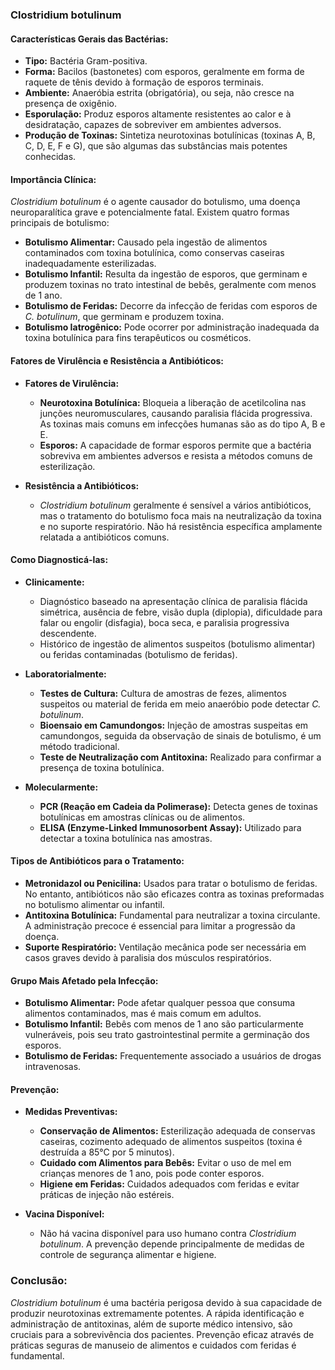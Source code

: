 ### **Clostridium botulinum**

#### **Características Gerais das Bactérias:**

- **Tipo:** Bactéria Gram-positiva.
- **Forma:** Bacilos (bastonetes) com esporos, geralmente em forma de raquete de tênis devido à formação de esporos terminais.
- **Ambiente:** Anaeróbia estrita (obrigatória), ou seja, não cresce na presença de oxigênio.
- **Esporulação:** Produz esporos altamente resistentes ao calor e à desidratação, capazes de sobreviver em ambientes adversos.
- **Produção de Toxinas:** Sintetiza neurotoxinas botulínicas (toxinas A, B, C, D, E, F e G), que são algumas das substâncias mais potentes conhecidas.

#### **Importância Clínica:**

*Clostridium botulinum* é o agente causador do botulismo, uma doença neuroparalítica grave e potencialmente fatal. Existem quatro formas principais de botulismo:

- **Botulismo Alimentar:** Causado pela ingestão de alimentos contaminados com toxina botulínica, como conservas caseiras inadequadamente esterilizadas.
- **Botulismo Infantil:** Resulta da ingestão de esporos, que germinam e produzem toxinas no trato intestinal de bebês, geralmente com menos de 1 ano.
- **Botulismo de Feridas:** Decorre da infecção de feridas com esporos de *C. botulinum*, que germinam e produzem toxina.
- **Botulismo Iatrogênico:** Pode ocorrer por administração inadequada da toxina botulínica para fins terapêuticos ou cosméticos.

#### **Fatores de Virulência e Resistência a Antibióticos:**

- **Fatores de Virulência:**
  - **Neurotoxina Botulínica:** Bloqueia a liberação de acetilcolina nas junções neuromusculares, causando paralisia flácida progressiva. As toxinas mais comuns em infecções humanas são as do tipo A, B e E.
  - **Esporos:** A capacidade de formar esporos permite que a bactéria sobreviva em ambientes adversos e resista a métodos comuns de esterilização.
  
- **Resistência a Antibióticos:**
  - *Clostridium botulinum* geralmente é sensível a vários antibióticos, mas o tratamento do botulismo foca mais na neutralização da toxina e no suporte respiratório. Não há resistência específica amplamente relatada a antibióticos comuns.

#### **Como Diagnosticá-las:**

- **Clinicamente:**
  - Diagnóstico baseado na apresentação clínica de paralisia flácida simétrica, ausência de febre, visão dupla (diplopia), dificuldade para falar ou engolir (disfagia), boca seca, e paralisia progressiva descendente.
  - Histórico de ingestão de alimentos suspeitos (botulismo alimentar) ou feridas contaminadas (botulismo de feridas).

- **Laboratorialmente:**
  - **Testes de Cultura:** Cultura de amostras de fezes, alimentos suspeitos ou material de ferida em meio anaeróbio pode detectar *C. botulinum*.
  - **Bioensaio em Camundongos:** Injeção de amostras suspeitas em camundongos, seguida da observação de sinais de botulismo, é um método tradicional.
  - **Teste de Neutralização com Antitoxina:** Realizado para confirmar a presença de toxina botulínica.

- **Molecularmente:**
  - **PCR (Reação em Cadeia da Polimerase):** Detecta genes de toxinas botulínicas em amostras clínicas ou de alimentos.
  - **ELISA (Enzyme-Linked Immunosorbent Assay):** Utilizado para detectar a toxina botulínica nas amostras.

#### **Tipos de Antibióticos para o Tratamento:**

- **Metronidazol ou Penicilina:** Usados para tratar o botulismo de feridas. No entanto, antibióticos não são eficazes contra as toxinas preformadas no botulismo alimentar ou infantil.
- **Antitoxina Botulínica:** Fundamental para neutralizar a toxina circulante. A administração precoce é essencial para limitar a progressão da doença.
- **Suporte Respiratório:** Ventilação mecânica pode ser necessária em casos graves devido à paralisia dos músculos respiratórios.

#### **Grupo Mais Afetado pela Infecção:**

- **Botulismo Alimentar:** Pode afetar qualquer pessoa que consuma alimentos contaminados, mas é mais comum em adultos.
- **Botulismo Infantil:** Bebês com menos de 1 ano são particularmente vulneráveis, pois seu trato gastrointestinal permite a germinação dos esporos.
- **Botulismo de Feridas:** Frequentemente associado a usuários de drogas intravenosas.
  
#### **Prevenção:**

- **Medidas Preventivas:**
  - **Conservação de Alimentos:** Esterilização adequada de conservas caseiras, cozimento adequado de alimentos suspeitos (toxina é destruída a 85°C por 5 minutos).
  - **Cuidado com Alimentos para Bebês:** Evitar o uso de mel em crianças menores de 1 ano, pois pode conter esporos.
  - **Higiene em Feridas:** Cuidados adequados com feridas e evitar práticas de injeção não estéreis.

- **Vacina Disponível:**
  - Não há vacina disponível para uso humano contra *Clostridium botulinum*. A prevenção depende principalmente de medidas de controle de segurança alimentar e higiene.

### **Conclusão:**

*Clostridium botulinum* é uma bactéria perigosa devido à sua capacidade de produzir neurotoxinas extremamente potentes. A rápida identificação e administração de antitoxinas, além de suporte médico intensivo, são cruciais para a sobrevivência dos pacientes. Prevenção eficaz através de práticas seguras de manuseio de alimentos e cuidados com feridas é fundamental.